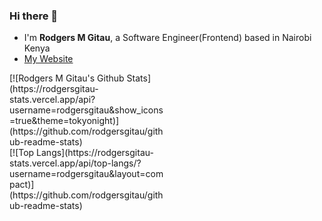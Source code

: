 ### Hi there 👋


- I'm **Rodgers M Gitau**, a Software Engineer(Frontend) based in Nairobi Kenya
- [My Website](https://www.rodgersgitau.github.io)

<div style="width:50%;">
[![Rodgers M Gitau's Github Stats](https://rodgersgitau-stats.vercel.app/api?username=rodgersgitau&show_icons=true&theme=tokyonight)](https://github.com/rodgersgitau/github-readme-stats)
</div>

<div style="width:50%;">
[![Top Langs](https://rodgersgitau-stats.vercel.app/api/top-langs/?username=rodgersgitau&layout=compact)](https://github.com/rodgersgitau/github-readme-stats)
</div>

<!--
**rodgersgitau/rodgersgitau** is a ✨ _special_ ✨ repository because its `README.md` (this file) appears on your GitHub profile.
-->
